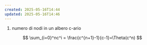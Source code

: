 ```yaml
---
created: 2025-05-16T14:44
updated: 2025-05-16T14:46
---
```

1) numero di nodi in un albero c-ario

$$
\sum_{i=0}^nc^i = \frac{c^{n+1}-1}{c-1}=\Theta(c^n)
$$